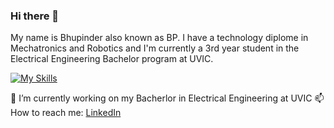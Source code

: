 ### Hi there 👋
My name is Bhupinder also known as BP. I have a technology diplome in Mechatronics and Robotics and I'm currently a 3rd year student in the Electrical Engineering Bachelor program at UVIC.

[![My Skills](https://skillicons.dev/icons?i=js,html,css,wasm)](https://skillicons.dev)

<!--
<div>
    My name is Bhupinder. 🔭 I'm currently learning Front End Development. I have a background in Mechatronics and 
    Robotics and a love for anything tech related.
</div>

# 🔧 Technologies & Tool
-->
<!--
**bhupi1998/bhupi1998** is a ✨ _special_ ✨ repository because its `README.md` (this file) appears on your GitHub profile.

Here are some ideas to get you started:

- 🔭 I’m currently working on ...
- 🌱 I’m currently learning ...
- 👯 I’m looking to collaborate on ...
- 🤔 I’m looking for help with ...
- 💬 Ask me about ...
- 📫 How to reach me: ...
- 😄 Pronouns: ...
- ⚡ Fun fact: ...
-->
🔭 I’m currently working on my Bacherlor in Electrical Engineering at UVIC
📫 How to reach me: [LinkedIn](www.linkedin.com/in/bhupinder-singh-791b29132/)
